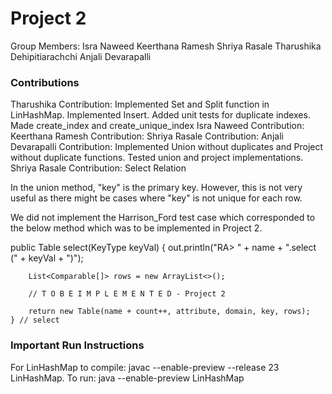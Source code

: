 # Project 2
Group Members: 
Isra Naweed 
Keerthana Ramesh
Shriya Rasale
Tharushika Dehipitiarachchi
Anjali Devarapalli

### Contributions
Tharushika Contribution: Implemented Set and Split function in LinHashMap. Implemented Insert. 
Added unit tests for duplicate indexes. Made create_index and create_unique_index
Isra Naweed Contribution: 
Keerthana Ramesh Contribution: 
Shriya Rasale Contribution: 
Anjali Devarapalli Contribution: Implemented Union without duplicates and Project without duplicate functions. Tested union and project implementations. 
Shriya Rasale Contribution: Select Relation


In the union method, "key" is the primary key. However, this is not very useful as there might be cases where "key" is not unique for each row.

We did not implement the Harrison_Ford test case which corresponded to the below method which was to be 
implemented in Project 2.

public Table select(KeyType keyVal) {
        out.println("RA> " + name + ".select (" + keyVal + ")");

        List<Comparable[]> rows = new ArrayList<>();

        // T O B E I M P L E M E N T E D - Project 2

        return new Table(name + count++, attribute, domain, key, rows);
    } // select


### Important Run Instructions
For LinHashMap to compile: javac --enable-preview --release 23 LinHashMap.
To run: java --enable-preview LinHashMap


